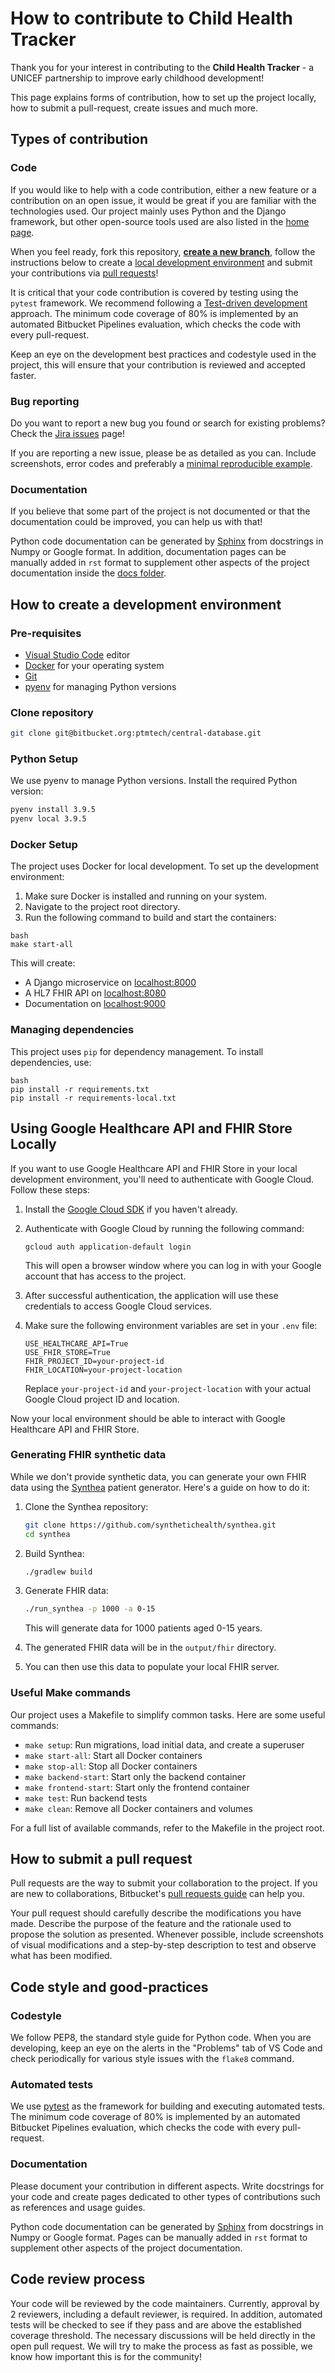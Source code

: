 # How to contribute to **Child Health Tracker**

Thank you for your interest in contributing to the **Child Health Tracker** - a UNICEF partnership to improve early childhood development!

This page explains forms of contribution, how to set up the project locally, how to submit a pull-request, create issues and much more.

## Types of contribution

### Code

If you would like to help with a code contribution, either a new feature or a contribution on an open issue, it would be great if you are familiar with the technologies used. Our project mainly uses Python and the Django framework, but other open-source tools used are also listed in the [home page](README.md#built-with).

When you feel ready, fork this repository, [**create a new branch**](https://support.atlassian.com/bitbucket-cloud/docs/branch-a-repository/), follow the instructions below to create a [local development environment](CONTRIBUTING.md#how-to-create-a-development-environment) and submit your contributions via [pull requests](CONTRIBUTING.md#how-to-submit-a-pull-request)!

It is critical that your code contribution is covered by testing using the `pytest` framework. We recommend following a [Test-driven development](https://en.wikipedia.org/wiki/Test-driven_development) approach. The minimum code coverage of 80% is implemented by an automated Bitbucket Pipelines evaluation, which checks the code with every pull-request.

Keep an eye on the development best practices and codestyle used in the project, this will ensure that your contribution is reviewed and accepted faster.

### Bug reporting

Do you want to report a new bug you found or search for existing problems? Check the [Jira issues](https://bitbucket.org/ptmtech/central-database/jira) page!

If you are reporting a new issue, please be as detailed as you can. Include screenshots, error codes and preferably a [minimal reproducible example](https://en.wikipedia.org/wiki/Minimal_reproducible_example).

### Documentation

If you believe that some part of the project is not documented or that the documentation could be improved, you can help us with that!

Python code documentation can be generated by [Sphinx](https://www.sphinx-doc.org/) from docstrings in Numpy or Google format. In addition, documentation pages can be manually added in `rst` format to supplement other aspects of the project documentation inside the [docs folder](central_database/docs).

## How to create a development environment

### Pre-requisites

- [Visual Studio Code](https://code.visualstudio.com/) editor
- [Docker](https://www.docker.com/get-started/) for your operating system
- [Git](https://git-scm.com/downloads)
- [pyenv](https://github.com/pyenv/pyenv) for managing Python versions

### Clone repository

```bash
git clone git@bitbucket.org:ptmtech/central-database.git
````

### Python Setup

We use pyenv to manage Python versions. Install the required Python version:

```bash
pyenv install 3.9.5
pyenv local 3.9.5
```


### Docker Setup

The project uses Docker for local development. To set up the development environment:

1. Make sure Docker is installed and running on your system.
2. Navigate to the project root directory.
3. Run the following command to build and start the containers:

```
bash
make start-all
```


This will create:

- A Django microservice on [localhost:8000](http://localhost:8000/)
- A HL7 FHIR API on [localhost:8080](http://localhost:8080/)
- Documentation on [localhost:9000](http://localhost:9000/)

### Managing dependencies

This project uses `pip` for dependency management. To install dependencies, use:

```
bash
pip install -r requirements.txt
pip install -r requirements-local.txt
```
## Using Google Healthcare API and FHIR Store Locally

If you want to use Google Healthcare API and FHIR Store in your local development environment, you'll need to authenticate with Google Cloud. Follow these steps:

1. Install the [Google Cloud SDK](https://cloud.google.com/sdk/docs/install) if you haven't already.

2. Authenticate with Google Cloud by running the following command:

   ```
   gcloud auth application-default login
   ```

   This will open a browser window where you can log in with your Google account that has access to the project.

3. After successful authentication, the application will use these credentials to access Google Cloud services.

4. Make sure the following environment variables are set in your `.env` file:

   ```
   USE_HEALTHCARE_API=True
   USE_FHIR_STORE=True
   FHIR_PROJECT_ID=your-project-id
   FHIR_LOCATION=your-project-location
   ```

   Replace `your-project-id` and `your-project-location` with your actual Google Cloud project ID and location.

Now your local environment should be able to interact with Google Healthcare API and FHIR Store.

### Generating FHIR synthetic data

While we don't provide synthetic data, you can generate your own FHIR data using the [Synthea](https://github.com/synthetichealth/synthea) patient generator. Here's a guide on how to do it:

1. Clone the Synthea repository:
   ```bash
   git clone https://github.com/synthetichealth/synthea.git
   cd synthea
   ```

2. Build Synthea:
   ```bash
   ./gradlew build
   ```

3. Generate FHIR data:
   ```bash
   ./run_synthea -p 1000 -a 0-15
   ```
   This will generate data for 1000 patients aged 0-15 years.

4. The generated FHIR data will be in the `output/fhir` directory.

5. You can then use this data to populate your local FHIR server.

### Useful Make commands

Our project uses a Makefile to simplify common tasks. Here are some useful commands:

- `make setup`: Run migrations, load initial data, and create a superuser
- `make start-all`: Start all Docker containers
- `make stop-all`: Stop all Docker containers
- `make backend-start`: Start only the backend container
- `make frontend-start`: Start only the frontend container
- `make test`: Run backend tests
- `make clean`: Remove all Docker containers and volumes

For a full list of available commands, refer to the Makefile in the project root.

## How to submit a pull request

Pull requests are the way to submit your collaboration to the project. If you are new to collaborations, Bitbucket's [pull requests guide](https://www.atlassian.com/git/tutorials/making-a-pull-request) can help you.

Your pull request should carefully describe the modifications you have made. Describe the purpose of the feature and the rationale used to propose the solution as presented. Whenever possible, include screenshots of visual modifications and a step-by-step description to test and observe what has been modified.

## Code style and good-practices

### Codestyle

We follow PEP8, the standard style guide for Python code. When you are developing, keep an eye on the alerts in the "Problems" tab of VS Code and check periodically for various style issues with the `flake8` command.

### Automated tests

We use [pytest](https://docs.pytest.org/) as the framework for building and executing automated tests.
The minimum code coverage of 80% is implemented by an automated Bitbucket Pipelines evaluation,
which checks the code with every pull-request.

### Documentation

Please document your contribution in different aspects. Write docstrings for your code and create pages dedicated to other types of contributions such as references and usage guides.

Python code documentation can be generated by [Sphinx](https://www.sphinx-doc.org/) from docstrings in Numpy or
Google format. Pages can be manually added in `rst` format to supplement other aspects of the
project documentation.

## Code review process

Your code will be reviewed by the code maintainers. Currently, approval by 2 reviewers, including a default reviewer, is required. In addition, automated tests will be checked to see if they pass and are above the established coverage threshold. The necessary discussions will be held directly in the open pull request. We will try to make the process as fast as possible, we know how important this is for the community!